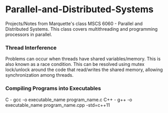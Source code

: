 # Parallel-and-Distributed-Systems
Projects/Notes from Marquette's class MSCS 6060 - Parallel and Distributed Systems. This class covers multithreading and programming processors in parallel.

### Thread Interference
Problems can occur when threads have shared variables/memory. This is also known as a race condition. This can be resolved using mutex lock/unlock around the code that read/writes the shared memory, allowing synchronization among threads.

### Compiling Programs into Executables
C - gcc -o executable_name program_name.c
C++ - g++ -o executable_name program_name.cpp -std=c++11

